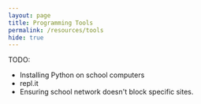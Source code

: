 ```yaml
---
layout: page
title: Programming Tools
permalink: /resources/tools
hide: true
---
```



TODO:

- Installing Python on school computers
- repl.it
- Ensuring school network doesn't block specific sites.